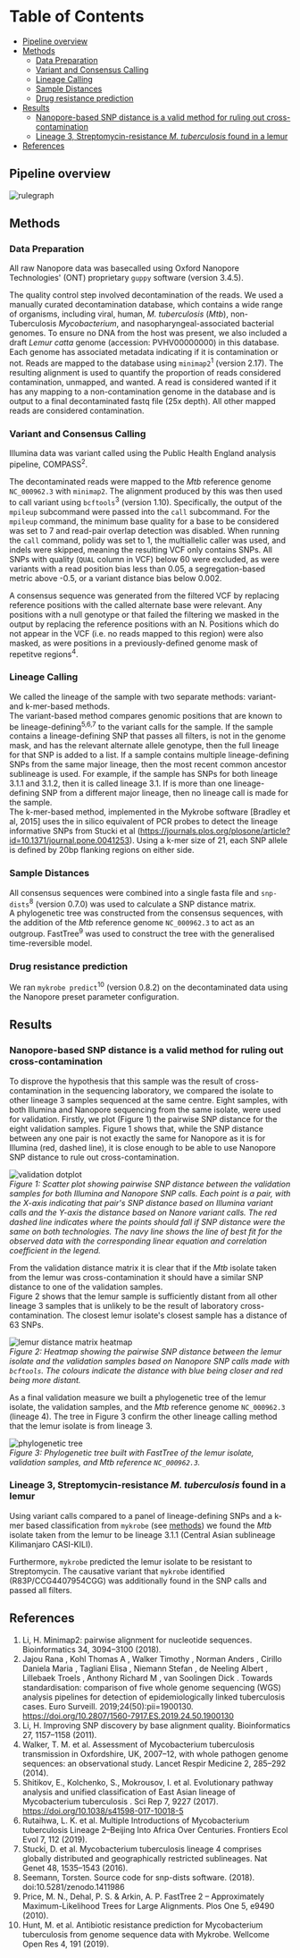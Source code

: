 [TOC]: #

# Table of Contents
- [Pipeline overview](#pipeline-overview)
- [Methods](#methods)
  - [Data Preparation](#data-preparation)
  - [Variant and Consensus Calling](#variant-and-consensus-calling)
  - [Lineage Calling](#lineage-calling)
  - [Sample Distances](#sample-distances)
  - [Drug resistance prediction](#drug-resistance-prediction)
- [Results](#results)
  - [Nanopore-based SNP distance is a valid method for ruling out cross-contamination](#nanopore-based-snp-distance-is-a-valid-method-for-ruling-out-cross-contamination)
  - [Lineage 3, Streptomycin-resistance *M. tuberculosis* found in a lemur](#lineage-3-streptomycin-resistance-m-tuberculosis-found-in-a-lemur)
- [References](#references)


## Pipeline overview

![rulegraph](./imgs/rulegraph.png)


## Methods

### Data Preparation

All raw Nanopore data was basecalled using Oxford Nanopore Technologies' (ONT)
proprietary `guppy` software (version 3.4.5).

The quality control step involved decontamination of the reads. We used a manually
curated decontamination database, which contains a wide range of organisms, including
viral, human, *M. tuberculosis* (*Mtb*), non-Tuberculosis *Mycobacterium*, and
nasopharyngeal-associated bacterial genomes. To ensure no DNA from the host was present,
we also included a draft *Lemur catta* genome (accession: PVHV00000000) in this
database. Each genome has associated metadata indicating if it is contamination or not.
Reads are mapped to the database using `minimap2`<sup>1</sup> (version 2.17). The
resulting alignment is used to quantify the proportion of reads considered
contamination, unmapped, and wanted. A read is considered wanted if it has any mapping
to a non-contamination genome in the database and is output to a final decontaminated
fastq file (25x depth). All other mapped reads are considered contamination.

### Variant and Consensus Calling

Illumina data was variant called using the Public Health England analysis pipeline,
COMPASS<sup>2</sup>.

The decontaminated reads were mapped to the *Mtb* reference genome `NC_000962.3` with
`minimap2`. The alignment produced by this was then used to call variant using
`bcftools`<sup>3</sup> (version 1.10). Specifically, the output of the `mpileup`
subcommand were passed into the `call` subcommand. For the `mpileup` command, the
minimum base quality for a base to be considered was set to 7 and read-pair overlap
detection was disabled. When running the `call` command, polidy was set to 1, the
multiallelic caller was used, and indels were skipped, meaning the resulting VCF only
contains SNPs. All SNPs with quality (`QUAL` column in VCF) below 60 were excluded, as
were variants with a read position bias less than 0.05, a segregation-based metric above
-0.5, or a variant distance bias below 0.002.

A consensus sequence was generated from the filtered VCF by replacing reference
positions with the called alternate base were relevant. Any positions with a null
genotype or that failed the filtering we masked in the output by replacing the reference
positions with an N. Positions which do not appear in the VCF (i.e. no reads mapped to
this region) were also masked, as were positions in a previously-defined genome mask of
repetitve regions<sup>4</sup>.

### Lineage Calling

We called the lineage of the sample with two separate methods: variant- and k-mer-based
methods.  
The variant-based method compares genomic positions that are known to be
lineage-defining<sup>5,6,7</sup> to the variant calls for the sample. If the sample
contains a lineage-defining SNP that passes all filters, is not in the genome mask, and
has the relevant alternate allele genotype, then the full lineage for that SNP is added
to a list. If a sample contains multiple lineage-defining SNPs from the same major
lineage, then the most recent common ancestor sublineage is used. For example, if the
sample has SNPs for both lineage 3.1.1 and 3.1.2, then it is called lineage 3.1. If is
more than one lineage-defining SNP from a different major lineage, then no lineage call
is made for the sample.  
The k-mer-based method, implemented in the Mykrobe software [Bradley et al, 2015] uses the in 
silico equivalent of PCR probes to detect the lineage informative SNPs from Stucki et 
al (https://journals.plos.org/plosone/article?id=10.1371/journal.pone.0041253).
Using a k-mer size of 21, each SNP allele is defined by 20bp flanking regions on either side.
 


### Sample Distances

All consensus sequences were combined into a single fasta file and
`snp-dists`<sup>8</sup> (version 0.7.0) was used to calculate a SNP distance matrix.  
A phylogenetic tree was constructed from the consensus sequences, with the addition of
the *Mtb* reference genome `NC_000962.3` to act as an outgroup. FastTree<sup>9</sup> was
used to construct the tree with the generalised time-reversible model.

### Drug resistance prediction

We ran `mykrobe predict`<sup>10</sup> (version 0.8.2) on the decontaminated data using
the Nanopore preset parameter configuration.


## Results


### Nanopore-based SNP distance is a valid method for ruling out cross-contamination

To disprove the hypothesis that this sample was the result of cross-contamination in the
sequencing laboratory, we compared the isolate to other lineage 3 samples sequenced at
the same centre. Eight samples, with both Illumina and Nanopore sequencing from the same
isolate, were used for validation. Firstly, we plot (Figure 1) the pairwise SNP distance
for the eight validation samples. Figure 1 shows that, while the SNP distance between
any one pair is not exactly the same for Nanopore as it is for Illumina (red, dashed
line), it is close enough to be able to use Nanopore SNP distance to rule out
cross-contamination.

![validation dotplot](./imgs/dotplot.png)  
*Figure 1: Scatter plot showing pairwise SNP distance between the validation samples for
both Illumina and Nanopore SNP calls. Each point is a pair, with the X-axis indicating
that pair's SNP distance based on Illumina variant calls and the Y-axis the distance
based on Nanore variant calls. The red dashed line indicates where the points should
fall if SNP distance were the same on both technologies. The navy line shows the line of
best fit for the observed data with the corresponding linear equation and correlation
coefficient in the legend.*

From the validation distance matrix it is clear that if the *Mtb* isolate taken from the
lemur was cross-contamination it should have a similar SNP distance to one of the
validation samples.  
Figure 2 shows that the lemur sample is sufficiently distant from all other lineage 3
samples that is unlikely to be the result of laboratory cross-contamination. The closest
lemur isolate's closest sample has a distance of 63 SNPs.

![lemur distance matrix heatmap](./imgs/lemur_heatmap.png)  
*Figure 2: Heatmap showing the pairwise SNP distance between the lemur isolate and the
validation samples based on Nanopore SNP calls made with `bcftools`. The colours
indicate the distance with blue being closer and red being more distant.*

As a final validation measure we built a phylogenetic tree of the lemur isolate, the
validation samples, and the *Mtb* reference genome `NC_000962.3` (lineage 4). The tree
in Figure 3 confirm the other lineage calling method that the lemur isolate is from
lineage 3.

![phylogenetic tree](./imgs/tree.png)  
*Figure 3: Phylogenetic tree built with FastTree of the lemur isolate, validation
samples, and *Mtb* reference `NC_000962.3`.*

### Lineage 3, Streptomycin-resistance *M. tuberculosis* found in a lemur

Using variant calls compared to a panel of lineage-defining SNPs and a k-mer based
classification from `mykrobe` (see [methods](#lineage-calling)) we found the *Mtb*
isolate taken from the lemur to be lineage 3.1.1 (Central Asian sublineage Kilimanjaro
CASI-KILI).

Furthermore, `mykrobe` predicted the lemur isolate to be resistant to Streptomycin. The
causative variant that `mykrobe` identified (R83P/CCG4407954CGG) was additionally found
in the SNP calls and passed all filters.

## References

1. Li, H. Minimap2: pairwise alignment for nucleotide sequences. Bioinformatics 34,
   3094–3100 (2018).
2. Jajou Rana , Kohl Thomas A , Walker Timothy , Norman Anders , Cirillo Daniela Maria ,
   Tagliani Elisa , Niemann Stefan , de Neeling Albert , Lillebaek Troels , Anthony
   Richard M , van Soolingen Dick . Towards standardisation: comparison of five whole
   genome sequencing (WGS) analysis pipelines for detection of epidemiologically linked
   tuberculosis cases. Euro Surveill. 2019;24(50):pii=1900130.
   https://doi.org/10.2807/1560-7917.ES.2019.24.50.1900130
3. Li, H. Improving SNP discovery by base alignment quality. Bioinformatics 27,
   1157–1158 (2011).
4. Walker, T. M. et al. Assessment of Mycobacterium tuberculosis transmission in
   Oxfordshire, UK, 2007–12, with whole pathogen genome sequences: an observational
   study. Lancet Respir Medicine 2, 285–292 (2014).
5. Shitikov, E., Kolchenko, S., Mokrousov, I. et al. Evolutionary pathway analysis and
   unified classification of East Asian lineage of Mycobacterium tuberculosis . Sci Rep
   7, 9227 (2017). https://doi.org/10.1038/s41598-017-10018-5
6. Rutaihwa, L. K. et al. Multiple Introductions of Mycobacterium tuberculosis Lineage
   2–Beijing Into Africa Over Centuries. Frontiers Ecol Evol 7, 112 (2019).
7. Stucki, D. et al. Mycobacterium tuberculosis lineage 4 comprises globally distributed
   and geographically restricted sublineages. Nat Genet 48, 1535–1543 (2016).
8. Seemann, Torsten. Source code for snp-dists software. (2018).
   doi:10.5281/zenodo.1411986
9. Price, M. N., Dehal, P. S. & Arkin, A. P. FastTree 2 – Approximately
   Maximum-Likelihood Trees for Large Alignments. Plos One 5, e9490 (2010).
10. Hunt, M. et al. Antibiotic resistance prediction for Mycobacterium tuberculosis from
    genome sequence data with Mykrobe. Wellcome Open Res 4, 191 (2019).

